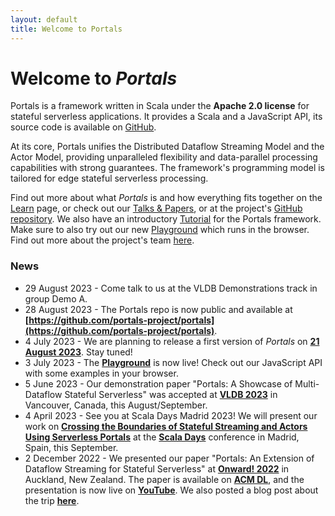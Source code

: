 ```yaml
---
layout: default
title: Welcome to Portals
---
```


# Welcome to *Portals*

Portals is a framework written in Scala under the **Apache 2.0 license** for stateful serverless applications. It provides a Scala and a JavaScript API, its source code is available on [GitHub](https://github.com/portals-project/portals). 

At its core, Portals unifies the Distributed Dataflow Streaming Model and the Actor Model, providing unparalleled flexibility and data-parallel processing capabilities with strong guarantees. The framework's programming model is tailored for edge stateful serverless processing. 

Find out more about what *Portals* is and how everything fits together on the [Learn](/learn) page, or check out our [Talks & Papers](/talks-&-papers), or at the project's [GitHub repository](https://github.com/portals-project). We also have an introductory [Tutorial](/learn/tutorial) for the Portals framework. Make sure to also try out our new [Playground](https://www.portals-project.org/playground/) which runs in the browser. Find out more about the project's team [here](/team).

### News

* 29 August 2023 - Come talk to us at the VLDB Demonstrations track in group Demo A.
* 28 August 2023 - The Portals repo is now public and available at **[https://github.com/portals-project/portals](https://github.com/portals-project/portals)**.
* 4 July 2023 - We are planning to release a first version of *Portals* on **[21 August 2023](https://github.com/portals-project)**. Stay tuned!
* 3 July 2023 - The **[Playground](https://www.portals-project.org/playground/)** is now live! Check out our JavaScript API with some examples in your browser.
* 5 June 2023 - Our demonstration paper "Portals: A Showcase of Multi-Dataflow Stateful Serverless" was accepted at **[VLDB 2023](https://vldb.org/2023)** in Vancouver, Canada, this August/September.
* 4 April 2023 - See you at Scala Days Madrid 2023! We will present our work on **[Crossing the Boundaries of Stateful Streaming and Actors Using Serverless Portals](https://scaladays.org/madrid-2023/crossing-the-boundaries-of-stateful-streaming-and-actors-using-serverless-portals)** at the **[Scala Days](https://scaladays.org/)** conference in Madrid, Spain, this September.
* 2 December 2022 - We presented our paper "Portals: An Extension of Dataflow Streaming for Stateful Serverless" at **[Onward! 2022](https://2022.splashcon.org/track/splash-2022-Onward-papers)** in Auckland, New Zealand. The paper is available on **[ACM DL](https://dl.acm.org/doi/abs/10.1145/3563835.3567664)**, and the presentation is now live on **[YouTube](https://www.youtube.com/watch?v=LyLNjtENti4)**. We also posted a blog post about the trip **[here](/blog/onward-splash-22)**.
